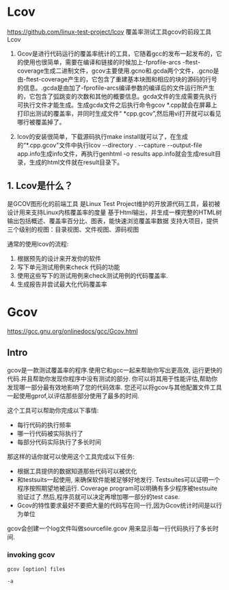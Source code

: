 <!--
 * @Author: YichaoZhao
 * @Date: 2021-03-05 10:46:33
 * @LastEditTime: 2021-03-05 16:54:07
 * @LastEditors: YichaoZhao
 * @Description: 
 * @FilePath: /CodingLog/Gcov&Lcov.md
-->

# Lcov
https://github.com/linux-test-project/lcov
覆盖率测试工具gcov的前段工具 Lcov

1. Gcov是进行代码运行的覆盖率统计的工具，它随着gcc的发布一起发布的，它的使用也很简单，需要在编译和链接的时候加上-fprofile-arcs -ftest-coverage生成二进制文件，gcov主要使用.gcno和.gcda两个文件，.gcno是由-ftest-coverage产生的，它包含了重建基本块图和相应的块的源码的行号的信息。.gcda是由加了-fprofile-arcs编译参数的编译后的文件运行所产生的，它包含了弧跳变的次数和其他的概要信息。gcda文件的生成需要先执行可执行文件才能生成。生成gcda文件之后执行命令gcov *.cpp就会在屏幕上打印出测试的覆盖率，并同时生成文件“ *cpp.gcov”,然后用vi打开就可以看见哪行被覆盖掉了。

2. lcov的安装很简单，下载源码执行make install就可以了，在生成的“*.cpp.gcov"文件中执行lcov --directory  .   --capture --output-file app.info生成info文件，再执行genhtml  -o  results  app.info就会生成result目录，生成的html文件就在result目录下。


## 1. Lcov是什么？

是GCOV图形化的前端工具
是Linux Test Project维护的开放源代码工具，最初被设计用来支持Linux内核覆盖率的度量
基于Html输出，并生成一棵完整的HTML树
输出包括概述、覆盖率百分比、图表，能快速浏览覆盖率数据
支持大项目，提供三个级别的视图：目录视图、文件视图、源码视图



通常的使用lcov的流程:
1. 根据预先的设计来开发你的软件
2. 写下单元测试用例来check 代码的功能
3. 使用这些写下的测试用例来check测试用例的代码覆盖率.
4. 生成报告并尝试最大化代码覆盖率


# Gcov
https://gcc.gnu.org/onlinedocs/gcc/Gcov.html
## Intro
gcov是一款测试覆盖率的程序.使用它和gcc一起来帮助你写出更高效, 运行更快的代码.并且帮助你发现你程序中没有测试的部分.
你可以将其用于性能评估,帮助你发现哪一部分最有效地影响了您的代码效率.
您还可以将gcov与其他配置文件工具一起使用gprof,以评估那些部分使用了最多的时间.

这个工具可以帮助你完成以下事情:

* 每行代码的执行频率
* 哪一行代码被实际执行了
* 每部分代码实际执行了多长时间

那这样的话你就可以使用这个工具完成以下任务:

* 根据工具提供的数据知道那些代码可以被优化
* 和testsuits一起使用, 来确保软件能被足够好地发行. Testsuites可以证明一个程序按照期望地被运行. Coverage program可以明确有多少程序被testsuite验证过了.然后,程序员就可以决定再增加哪一部分的test case.
* Gcov的特性要求最好不要把大量的代码写在同一行,因为Gcov统计时间是以行为单位

gcov会创建一个log文件叫做sourcefile.gcov 用来显示每一行代码执行了多长时间.

### invoking gcov

    gcov [option] files
    
    -a 
